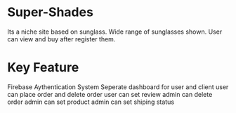 # Super-Shades
Its a niche site based on sunglass. Wide range of sunglasses shown. User can view and buy after register them.

# Key Feature
Firebase Aythentication System
Seperate dashboard for user and client
user can place order and delete order
user can set review
admin can delete order
admin can set product
admin can set shiping status

